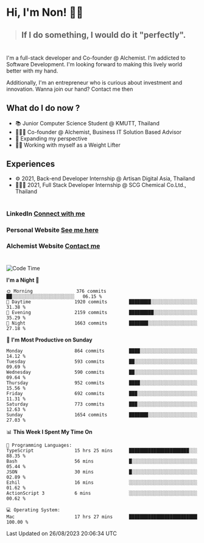 # Hi, I'm Non! 🖐🏻

> ## If I do something, I would do it "perfectly".

#

I'm a full-stack developer and Co-founder @ Alchemist. I'm addicted to Software Development. I'm looking forward to making this lively world better with my hand.

Additionally, I'm an entrepreneur who is curious about investment and innovation. Wanna join our hand? Contact me then

## What do I do now ?

- 📚 Junior Computer Science Student @ KMUTT, Thailand
- 🧑🏻‍💻 Co-founder @ Alchemist, Business IT Solution Based Advisor
- 🌈 Expanding my perspective
- 🏋🏻 Working with myself as a Weight Lifter

## Experiences

- ⚙️ 2021, Back-end Developer Internship @ Artisan Digital Asia, Thailand
- 🧑🏻‍💻 2021, Full Stack Developer Internship @ SCG Chemical Co.Ltd., Thailand

#

### LinkedIn [Connect with me](https://www.linkedin.com/in/non-nontra/)

### Personal Website [See me here](https://nonnontra.com/)

### Alchemist Website [Contact me](https://alchemist-softwarehouse.co/)

#

<!--START_SECTION:waka-->
![Code Time](http://img.shields.io/badge/Code%20Time-2%2C997%20hrs%2034%20mins-blue)

**I'm a Night 🦉** 

```text
🌞 Morning                376 commits         ██░░░░░░░░░░░░░░░░░░░░░░░   06.15 % 
🌆 Daytime                1920 commits        ████████░░░░░░░░░░░░░░░░░   31.38 % 
🌃 Evening                2159 commits        █████████░░░░░░░░░░░░░░░░   35.29 % 
🌙 Night                  1663 commits        ███████░░░░░░░░░░░░░░░░░░   27.18 % 
```
📅 **I'm Most Productive on Sunday** 

```text
Monday                   864 commits         ████░░░░░░░░░░░░░░░░░░░░░   14.12 % 
Tuesday                  593 commits         ██░░░░░░░░░░░░░░░░░░░░░░░   09.69 % 
Wednesday                590 commits         ██░░░░░░░░░░░░░░░░░░░░░░░   09.64 % 
Thursday                 952 commits         ████░░░░░░░░░░░░░░░░░░░░░   15.56 % 
Friday                   692 commits         ███░░░░░░░░░░░░░░░░░░░░░░   11.31 % 
Saturday                 773 commits         ███░░░░░░░░░░░░░░░░░░░░░░   12.63 % 
Sunday                   1654 commits        ███████░░░░░░░░░░░░░░░░░░   27.03 % 
```


📊 **This Week I Spent My Time On** 

```text
💬 Programming Languages: 
TypeScript               15 hrs 25 mins      ██████████████████████░░░   88.35 % 
Bash                     56 mins             █░░░░░░░░░░░░░░░░░░░░░░░░   05.44 % 
JSON                     30 mins             █░░░░░░░░░░░░░░░░░░░░░░░░   02.89 % 
Ezhil                    16 mins             ░░░░░░░░░░░░░░░░░░░░░░░░░   01.62 % 
ActionScript 3           6 mins              ░░░░░░░░░░░░░░░░░░░░░░░░░   00.62 % 

💻 Operating System: 
Mac                      17 hrs 27 mins      █████████████████████████   100.00 % 
```


 Last Updated on 26/08/2023 20:06:34 UTC
<!--END_SECTION:waka-->
